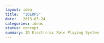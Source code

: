 ```yaml
---
layout: idea
title:  "3DERPS"
date:   2013-03-24
categories: ideas
status: concept
summary: 3D Electronic Role Playing System
---
```

